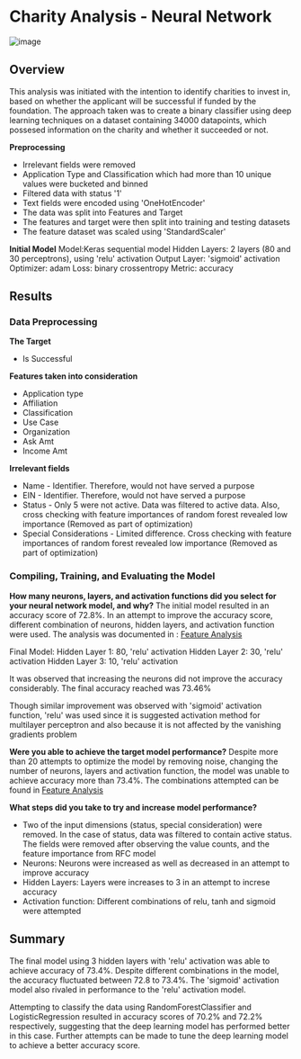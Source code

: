 # Charity Analysis - Neural Network

![image](https://user-images.githubusercontent.com/90650562/153954368-0175d49e-e5ed-45af-ad73-d5a533e3e040.png)

## Overview
This analysis was initiated with the intention to identify charities to invest in, based on whether the applicant will be successful if funded by the foundation. The approach taken was to create a binary classifier using deep learning techniques on a dataset containing 34000 datapoints, which possesed information on the charity and whether it succeeded or not. 

**Preprocessing**
- Irrelevant fields were removed
- Application Type and Classification which had more than 10 unique values were bucketed and binned
- Filtered data with status '1'
- Text fields were encoded using 'OneHotEncoder'
- The data was split into Features and Target
- The features and target were then split into training and testing datasets
- The feature dataset was scaled using 'StandardScaler'

**Initial Model**
Model:Keras sequential model 
Hidden Layers: 2 layers (80 and 30 perceptrons), using 'relu' activation 
Output Layer: 'sigmoid' activation
Optimizer: adam
Loss: binary crossentropy
Metric: accuracy

## Results

### Data Preprocessing

**The Target**
- Is Successful

**Features taken into consideration**
- Application type
- Affiliation
- Classification
- Use Case
- Organization
- Ask Amt
- Income Amt

**Irrelevant fields**
- Name - Identifier. Therefore, would not have served a purpose
- EIN - Identifier. Therefore, would not have served a purpose
- Status - Only 5 were not active. Data was filtered to active data. Also, cross checking with feature importances of random forest revealed low importance (Removed as part of optimization)
- Special Considerations - Limited difference. Cross checking with feature importances of random forest revealed low importance (Removed as part of optimization)

### Compiling, Training, and Evaluating the Model

**How many neurons, layers, and activation functions did you select for your neural network model, and why?**
The initial model resulted in an accuracy score of 72.8%. In an attempt to improve the accuracy score, different combination of neurons, hidden layers, and activation function were used. The analysis was documented in : [Feature Analysis](https://github.com/Dhanushree27/Neural_Network_Charity_Analysis/blob/main/Learning_Models.xlsx)

Final Model:
Hidden Layer 1: 80, 'relu' activation
Hidden Layer 2: 30, 'relu' activation
Hidden Layer 3: 10, 'relu' activation

It was observed that increasing the neurons did not improve the accuracy considerably. The final accuracy reached was 73.46%

Though similar improvement was observed with 'sigmoid' activation function, 'relu' was used since it is suggested activation method for multilayer perceptron and also because it is not affected by the vanishing gradients problem

**Were you able to achieve the target model performance?**
Despite more than 20 attempts to optimize the model by removing noise, changing the number of neurons, layers and activation function, the model was unable to achieve accuracy more than 73.4%. The combinations attempted can be found in [Feature Analysis](https://github.com/Dhanushree27/Neural_Network_Charity_Analysis/blob/main/Learning_Models.xlsx)

**What steps did you take to try and increase model performance?**
- Two of the input dimensions (status, special consideration) were removed. In the case of status, data was filtered to contain active status. The fields were removed after observing the value counts, and the feature importance from RFC model
- Neurons: Neurons were increased as well as decreased in an attempt to improve accuracy
- Hidden Layers: Layers were increases to 3 in an attempt to increse accuracy
- Activation function: Different combinations of relu, tanh and sigmoid were attempted

## Summary
The final model using 3 hidden layers with 'relu' activation was able to achieve accuracy of 73.4%. Despite different combinations in the model, the accuracy fluctuated between 72.8 to 73.4%. The 'sigmoid' activation model also rivaled in performance to the 'relu' activation model.

Attempting to classify the data using RandomForestClassifier and LogisticRegression resulted in accuracy scores of 70.2% and 72.2% respectively, suggesting that the deep learning model has performed better in this case. Further attempts can be made to tune the deep learning model to achieve a better accuracy score.





